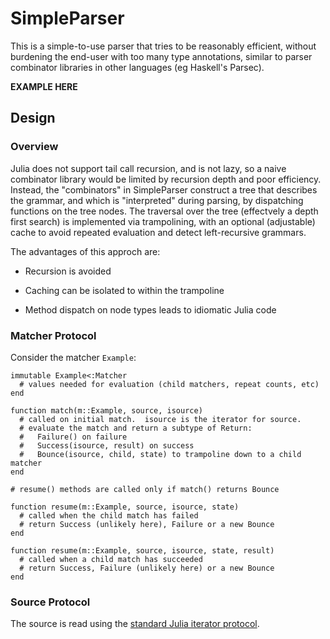 # SimpleParser

This is a simple-to-use parser that tries to be reasonably efficient, without
burdening the end-user with too many type annotations, similar to parser
combinator libraries in other languages (eg Haskell's Parsec).

**EXAMPLE HERE**

## Design

### Overview

Julia does not support tail call recursion, and is not lazy, so a naive
combinator library would be limited by recursion depth and poor efficiency.
Instead, the "combinators" in SimpleParser construct a tree that describes the
grammar, and which is "interpreted" during parsing, by dispatching functions
on the tree nodes.  The traversal over the tree (effectvely a depth first
search) is implemented via trampolining, with an optional (adjustable) cache
to avoid repeated evaluation and detect left-recursive grammars.

The advantages of this approch are:

  * Recursion is avoided

  * Caching can be isolated to within the trampoline

  * Method dispatch on node types leads to idiomatic Julia code

### Matcher Protocol

Consider the matcher `Example`:

```
immutable Example<:Matcher
  # values needed for evaluation (child matchers, repeat counts, etc)
end

function match(m::Example, source, isource)
  # called on initial match.  isource is the iterator for source.
  # evaluate the match and return a subtype of Return:
  #   Failure() on failure
  #   Success(isource, result) on success
  #   Bounce(isource, child, state) to trampoline down to a child matcher
end

# resume() methods are called only if match() returns Bounce

function resume(m::Example, source, isource, state)
  # called when the child match has failed
  # return Success (unlikely here), Failure or a new Bounce
end

function resume(m::Example, source, isource, state, result)
  # called when a child match has succeeded
  # return Success, Failure (unlikely here) or a new Bounce
end
```

### Source Protocol

The source is read using the [standard Julia iterator
protocol](http://julia.readthedocs.org/en/latest/stdlib/collections/?highlight=iterator).
